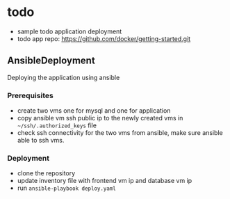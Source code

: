 # todo
- sample todo application deployment
- todo app repo: https://github.com/docker/getting-started.git

## AnsibleDeployment
Deploying the application using ansible

### Prerequisites
- create two vms one for mysql and one for application
- copy ansible vm ssh public ip to the newly created vms in ```~/ssh/.authorized_keys``` file
- check ssh connectivity for the two vms from ansible, make sure ansible able to ssh vms.

### Deployment
- clone the repository
- update inventory file with frontend vm ip and database vm ip
- run ```ansible-playbook deploy.yaml```
